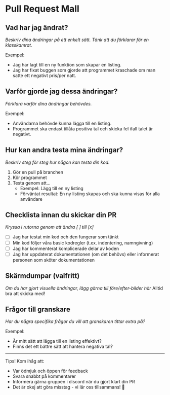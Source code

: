 # Pull Request Mall 

## Vad har jag ändrat?
*Beskriv dina ändringar på ett enkelt sätt. Tänk att du förklarar för en klasskamrat.*

Exempel:
- Jag har lagt till en ny funktion som skapar en listing.
- Jag har fixat buggen som gjorde att programmet kraschade om man satte ett negativt pris/per natt.

## Varför gjorde jag dessa ändringar?
*Förklara varför dina ändringar behövdes.*

Exempel:
- Användarna behövde kunna lägga till en listing.
- Programmet ska endast tillåta positiva tal och skicka fel ifall talet är negativt.

## Hur kan andra testa mina ändringar?
*Beskriv steg för steg hur någon kan testa din kod.*

1. Gör en pull på branchen
2. Kör programmet
3. Testa genom att...
    - Exempel: Lägg till en ny listing
    - Förväntat resultat: En ny listing skapas och ska kunna visas för alla användare

## Checklista innan du skickar din PR
*Kryssa i rutorna genom att ändra [ ] till [x]*

- [ ] Jag har testat min kod och den fungerar som tänkt
- [ ] Min kod följer våra basic kodregler (t.ex. indentering, namngivning)
- [ ] Jag har kommenterat komplicerade delar av koden
- [ ] Jag har uppdaterat dokumentationen (om det behövs) eller informerat personen som sköter dokumentationen

## Skärmdumpar (valfritt)
*Om du har gjort visuella ändringar, lägg gärna till före/efter-bilder här*
Alltid bra att skicka med!

## Frågor till granskare
*Har du några specifika frågor du vill att granskaren tittar extra på?*


Exempel:
- Är mitt sätt att lägga till en listing effektivt?
- Finns det ett bättre sätt att hantera negativa tal?

---
Tips! Kom ihåg att:
- Var ödmjuk och öppen för feedback
- Svara snabbt på kommentarer
- Informera gärna gruppen i discord när du gjort klart din PR
- Det är okej att göra misstag - vi lär oss tillsammans! 🌱
